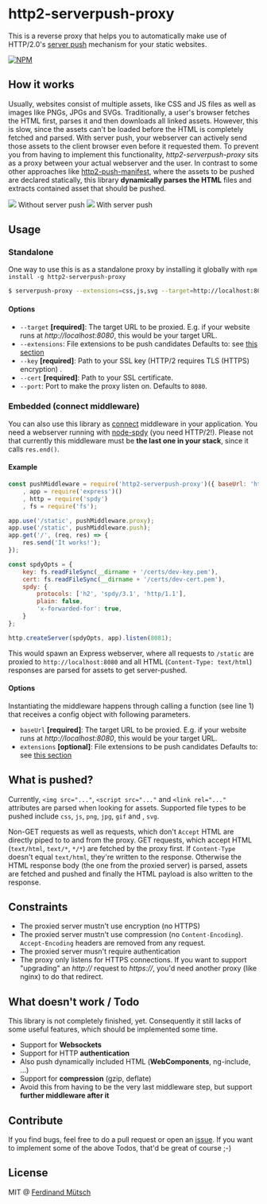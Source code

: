# http2-serverpush-proxy

This is a reverse proxy that helps you to automatically make use of HTTP/2.0's [server push](http://blog.xebia.com/http2-server-push/) mechanism for your static websites.

[![NPM](https://nodei.co/npm/http2-serverpush-proxy.png?downloads=true&downloadRank=true&stars=true)](https://nodei.co/npm/http2-serverpush-proxy/)

## How it works
Usually, websites consist of multiple assets, like CSS and JS files as well as images like PNGs, JPGs and SVGs. Traditionally, a user's browser fetches the HTML first, parses it and then downloads all linked assets. However, this is slow, since the assets can't be loaded before the HTML is completely fetched and parsed. With server push, your webserver can actively send those assets to the client browser even before it requested them. To prevent you from having to implement this functionality, _http2-serverpush-proxy_ sits as a proxy between your actual webserver and the user. In contrast to some other approaches like [http2-push-manifest](https://github.com/GoogleChrome/http2-push-manifest), where the assets to be pushed are declared statically, this library __dynamically parses the HTML__ files and extracts contained asset that should be pushed.

![](https://anchr.io/i/XEitW.png)
Without server push
![](https://anchr.io/i/AOisH.png)
With server push

## Usage
### Standalone
One way to use this is as a standalone proxy by installing it globally with `npm install -g http2-serverpush-proxy`
```bash
$ serverpush-proxy --extensions=css,js,svg --target=http://localhost:8080 --key=./certs/dev-key.pem --cert=./certs/dev-cert.pem --port 3000
```

#### Options
* `--target` __[required]__: The target URL to be proxied. E.g. if your website runs at _http://localhost:8080_, this would be your target URL. 
* `--extensions`: File extensions to be push candidates Defaults to: see [this section](#what-is-pushed)
* `--key` __[required]__: Path to your SSL key (HTTP/2 requires TLS (HTTPS) encryption) .
* `--cert` __[required]__:  Path to your SSL certificate.
* `--port`: Port to make the proxy listen on. Defaults to `8080`.

### Embedded (connect middleware)
You can also use this library as [connect](https://www.npmjs.com/package/connect) middleware in your application. You need a webserver running with [node-spdy](https://www.npmjs.com/package/spdy) (you need HTTP/2!). Please not that currently this middleware must be __the last one in your stack__, since it calls `res.end()`.

#### Example
```javascript
const pushMiddleware = require('http2-serverpush-proxy')({ baseUrl: 'http://localhost:8080' })
    , app = require('express')()
    , http = require('spdy')
    , fs = require('fs');

app.use('/static', pushMiddleware.proxy);
app.use('/static', pushMiddleware.push);
app.get('/', (req, res) => {
    res.send('It works!');
});

const spdyOpts = {
    key: fs.readFileSync(__dirname + '/certs/dev-key.pem'),
    cert: fs.readFileSync(__dirname + '/certs/dev-cert.pem'),
    spdy: {
        protocols: ['h2', 'spdy/3.1', 'http/1.1'],
        plain: false,
        'x-forwarded-for': true,
    }
};

http.createServer(spdyOpts, app).listen(8081);
```

This would spawn an Express webserver, where all requests to `/static` are proxied to `http://localhost:8080` and all HTML (`Content-Type: text/html`) responses are parsed for assets to get server-pushed.

#### Options
Instantiating the middleware happens through calling a function (see line 1) that receives a config object with following parameters.
* `baseUrl` __[required]__: The target URL to be proxied. E.g. if your website runs at _http://localhost:8080_, this would be your target URL. 
* `extensions` __[optional]__: File extensions to be push candidates Defaults to: see [this section](#what-is-pushed)

## What is pushed?
Currently, `<img src="..."`, `<script src="..."` and `<link rel="..."` attributes are parsed when looking for assets. Supported file types to be pushed include `css`, `js`, `png`, `jpg`, `gif` and , `svg`.

Non-GET requests as well as requests, which don't `Accept` HTML are directly piped to to and from the proxy. GET requests, which accept HTML (`text/html`, `text/*`, `*/*`) are fetched by the proxy first. If `Content-Type` doesn't equal `text/html`, they're written to the response. Otherwise the HTML response body (the one from the proxied server) is parsed, assets are fetched and pushed and finally the HTML payload is also written to the response.

## Constraints
* The proxied server mustn't use encryption (no HTTPS)
* The proxied server mustn't use compression (no `Content-Encoding`). `Accept-Encoding` headers are removed from any request.
* The proxied server musn't require authentication
* The proxy only listens for HTTPS connections. If you want to support "upgrading" an _http://_ request to _https://_, you'd need another proxy (like nginx) to do that redirect.

## What doesn't work / Todo
This library is not completely finished, yet. Consequently it still lacks of some useful features, which should be implemented some time. 
* Support for __Websockets__
* Support for HTTP __authentication__
* Also push dynamically included HTML (__WebComponents__, ng-include, ...)
* Support for __compression__ (gzip, deflate)
* Avoid this from having to be the very last middleware step, but support __further middleware after it__

## Contribute
If you find bugs, feel free to do a pull request or open an [issue](https://github.com/n1try/http2-serverpush-proxy/issues). If you want to implement some of the above Todos, that'd be great of course ;-)

## License
MIT @ [Ferdinand Mütsch](https://ferdinand-muetsch.de)